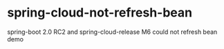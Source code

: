 # spring-cloud-not-refresh-bean
spring-boot 2.0 RC2 and spring-cloud-release M6 could not refresh bean demo
